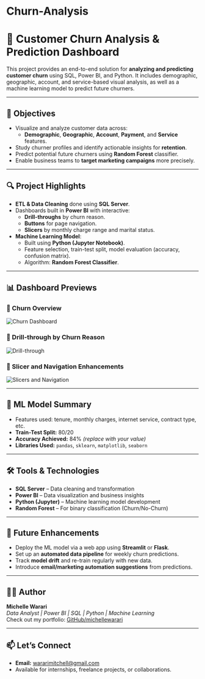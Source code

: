 # Churn-Analysis
# 🔁 Customer Churn Analysis & Prediction Dashboard

This project provides an end-to-end solution for **analyzing and predicting customer churn** using SQL, Power BI, and Python. It includes demographic, geographic, account, and service-based visual analysis, as well as a machine learning model to predict future churners.

---

## 🎯 Objectives

- Visualize and analyze customer data across:
  - **Demographic**, **Geographic**, **Account**, **Payment**, and **Service** features.
- Study churner profiles and identify actionable insights for **retention**.
- Predict potential future churners using **Random Forest** classifier.
- Enable business teams to **target marketing campaigns** more precisely.

---

## 🔍 Project Highlights

- **ETL & Data Cleaning** done using **SQL Server**.
- Dashboards built in **Power BI** with interactive:
  - **Drill-throughs** by churn reason.
  - **Buttons** for page navigation.
  - **Slicers** by monthly charge range and marital status.
- **Machine Learning Model**:
  - Built using **Python (Jupyter Notebook)**.
  - Feature selection, train-test split, model evaluation (accuracy, confusion matrix).
  - Algorithm: **Random Forest Classifier**.

---

## 📊 Dashboard Previews

### 🔹 Churn Overview
![Churn Dashboard](images/churn_dashboard.png)

### 🔹 Drill-through by Churn Reason
![Drill-through](images/drill_through_churn_reason.png)

### 🔹 Slicer and Navigation Enhancements
![Slicers and Navigation](images/slicers_navigation.png)

---

## 🧠 ML Model Summary

- Features used: tenure, monthly charges, internet service, contract type, etc.
- **Train-Test Split:** 80/20
- **Accuracy Achieved:** 84% *(replace with your value)*
- **Libraries Used:** `pandas`, `sklearn`, `matplotlib`, `seaborn`


---

## 🛠️ Tools & Technologies

- **SQL Server** – Data cleaning and transformation
- **Power BI** – Data visualization and business insights
- **Python (Jupyter)** – Machine learning model development
- **Random Forest** – For binary classification (Churn/No-Churn)

---

## 🚀 Future Enhancements

- Deploy the ML model via a web app using **Streamlit** or **Flask**.
- Set up an **automated data pipeline** for weekly churn predictions.
- Track **model drift** and re-train regularly with new data.
- Introduce **email/marketing automation suggestions** from predictions.

---

## 🙋‍♀️ Author

**Michelle Warari**  
_Data Analyst | Power BI | SQL | Python | Machine Learning_  
Check out my portfolio: [GitHub/michellewarari](https://github.com/michellewarari)

---

## 📫 Let’s Connect
- **Email:** wararimitchell@gmail.com  
- Available for internships, freelance projects, or collaborations.


